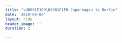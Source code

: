 ```yaml
---
title: "\U0001F1E9\U0001F1F0 Copenhagen to Berlin"
date: '2019-09-06'
layout: ride
header_image: ''
duration: 2

---
```

